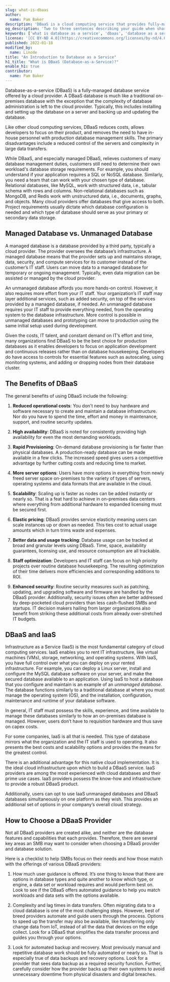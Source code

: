 ```yaml
---
slug: what-is-dbaas
author:
  name: Pam Baker
description: 'DBaaS is a cloud computing service that provides fully-managed databases. This guide further explains what DBaaS is and gives you guidance on choosing a DBaaS provider.'
og_description: 'Two to three sentences describing your guide when shared on social media.'
keywords: ['what is database as a service', 'dbaas', 'database as a service']
license: '[CC BY-ND 4.0](https://creativecommons.org/licenses/by-nd/4.0)'
published: 2022-01-18
modified_by:
  name: Linode
title: "An Introduction to Database as a Service"
h1_title: "What is DBaaS (Database-as-a-Service)?"
enable_h1: true
contributor:
  name: Pam Baker
---
```


Database-as-a-service (DBaaS) is a fully-managed database service offered by a cloud provider. A DBaaS database is much like a traditional on-premises database with the exception that the complexity of database administration is left to the cloud provider. Typically, this includes installing and setting up the database on a server and backing up and updating the database.

Like other cloud computing services, DBaaS reduces costs, allows developers to focus on their product, and removes the need to have in-house personnel with production database management skills. The primary disadvantages include a reduced control of the servers and complexity in large data transfers.

While DBaaS, and especially managed DBaaS, relieves customers of many database management duties, customers still need to determine their own workload's database storage requirements. For example, you should understand if your application requires a SQL or NoSQL database. Similarly, you need a team that can work with your chosen type of database. Relational databases, like MySQL, work with structured data, i.e., tabular schema with rows and columns. Non-relational databases such as MongoDB, and Redis work with unstructured data, i.e., documents, graphs, and objects. Many cloud providers offer databases that give access to both. Project requirements usually dictate which database configuration is needed and which type of database should serve as your primary or secondary data storage.

## Managed Database vs. Unmanaged Database

A managed database is a database provided by a third party, typically a cloud provider. The provider oversees the database’s infrastructure. A managed database means that the provider sets up and maintains storage, data, security, and compute services for its customer instead of the customer’s IT staff. Users can move data to a managed database for temporary or ongoing management. Typically, even data migration can be assisted or managed by the cloud provider.

An unmanaged database affords you more hands-on control. However, it also requires more effort from your IT staff. Your organization’s IT staff may layer additional services, such as added security, on top of the services provided by a managed database, if needed. An unmanaged database requires your IT staff to provide everything needed, from the operating system to the database infrastructure. More control is possible in unmanaged databases and prototyping can move to production using the same initial setup used during development.

Given the costs, IT talent, and constant demand on IT’s effort and time, many organizations find DBaaS to be the best choice for production databases as it enables developers to focus on application development and continuous releases rather than on database housekeeping. Developers do have access to controls for essential features such as autoscaling, using monitoring systems, and adding or dropping nodes from their database cluster.

## The Benefits of DBaaS

The general benefits of using DBaaS include the following:

1. **Reduced operational costs**: You don't need to buy hardware and software necessary to create and maintain a database infrastructure. Nor do you have to spend the time, effort and money in maintenance, support, and routine security updates.

1. **High availability**: DBaaS is noted for consistently providing high availability for even the most demanding workloads.

1. **Rapid Provisioning**: On-demand database provisioning is far faster than physical databases. A production-ready database can be made available in a few clicks. The increased speed gives users a competitive advantage by further cutting costs and reducing time to market.

1. **More server options**: Users have more options in everything from newly freed server space on-premises to the variety of types of servers, operating systems and data formats that are available in the cloud.

1. **Scalability**: Scaling up is faster as nodes can be added instantly or nearly so. That is a feat hard to achieve in on-premises data centers where everything from additional hardware to expanded licensing must be secured first.

1. **Elastic pricing**: DBaaS provides service elasticity meaning users can scale instances up or down as needed. This ties cost to actual usage amounts which in turn trims waste and expenses.

1. **Better data and usage tracking**: Database usage can be tracked at broad and granular levels using DBaaS. Time, space, availability guarantees, licensing use, and resource consumption are all trackable.

1. **Staff optimization**: Developers and IT staff can focus on high priority projects over routine database housekeeping. The resulting optimization of their time delivers more efficiencies and corresponding additions to ROI.

1. **Enhanced security**: Routine security measures such as patching, updating, and upgrading software and firmware are handled by the DBaaS provider. Additionally, security issues often are better addressed by deep-pocketed cloud providers than less cash-flushed SMBs and startups. IT decision makers hailing from larger organizations also benefit from striking these additional costs from already over-stretched IT budgets.

## DBaaS and IaaS

Infrastructure as a Service (IaaS) is the most fundamental category of cloud computing services. IaaS enables you to rent IT infrastructure, like virtual machines (VMs), storage, networking, and operating systems. With IaaS, you have full control over what you can deploy on your rented infrastructure. For example, you can deploy a Linux server, install and configure the MySQL database software on your server, and make the secured database available to an application. Using IaaS to host a database that you configure and maintain is an example of an *unmanaged database*. The database functions similarly to a traditional database at where you must manage the operating system (OS), and the installation, configuration, maintenance and runtime of your database software.

In general, IT staff must possess the skills, experience, and time available to manage these databases similarly to how an on-premises database is managed. However, users don’t have to requisition hardware and thus save on capex costs.

For some companies, IaaS is all that is needed. This type of database mirrors what the organization and the IT staff is used to operating. It also presents the best costs and scalability options and provides the means for the greatest control.

There is an additional advantage for this native cloud implementation. It is the ideal cloud infrastructure upon which to build a DBaaS service. IaaS providers are among the most experienced with cloud databases and their prime use cases. IaaS providers possess the know-how and infrastructure to provide a robust DBaaS product.

Additionally, users can opt to use IaaS unmanaged databases and DBaaS databases simultaneously on one platform as they wish. This provides an additional set of options in your company’s overall cloud strategy.

## How to Choose a DBaaS Provider

Not all DBaaS providers are created alike, and neither are the database features and capabilities that each provides. Therefore, there are several key areas an SMB may want to consider when choosing a DBaaS provider and database solution.

Here is a checklist to help SMBs focus on their needs and how those match with the offerings of various DBaaS providers:

1. How much user guidance is offered. It’s one thing to know that there are options in database types and quite another to know which type, or engine, a data set or workload requires and would perform best on. Look to see if the DBaaS offers automated guidance to help you match workloads and data sets with the options available.

1. Complexity and lag times in data transfers. Often migrating data to a cloud database is one of the most challenging steps. However, best of breed providers automate and guide users through the process. Options to speed up the transfer may also be available, like transferring only change data from IoT, instead of all the data that devices on the edge collect. Look for a DBaaS that simplifies the data transfer process and guides you through your options.

1. Look for automated backup and recovery. Most previously manual and repetitive database work should be fully automated or nearly so. That is especially true of data backups and recovery options. Look for a provider that sees data backup as a required security function. Further, carefully consider how the provider backs up their own systems to avoid unnecessary downtime from physical disasters and digital breaches.






